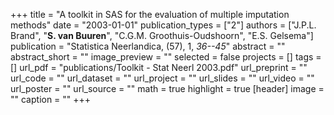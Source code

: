 +++
title = "A toolkit in SAS for the evaluation of multiple imputation methods"
date = "2003-01-01"
publication_types = ["2"]
authors = ["J.P.L. Brand", "**S. van Buuren**", "C.G.M. Groothuis-Oudshoorn", "E.S. Gelsema"]
publication = "Statistica Neerlandica, (57), 1, _36--45_"
abstract = ""
abstract_short = ""
image_preview = ""
selected = false
projects = []
tags = []
url_pdf = "publications/Toolkit - Stat Neerl 2003.pdf"
url_preprint = ""
url_code = ""
url_dataset = ""
url_project = ""
url_slides = ""
url_video = ""
url_poster = ""
url_source = ""
math = true
highlight = true
[header]
image = ""
caption = ""
+++

